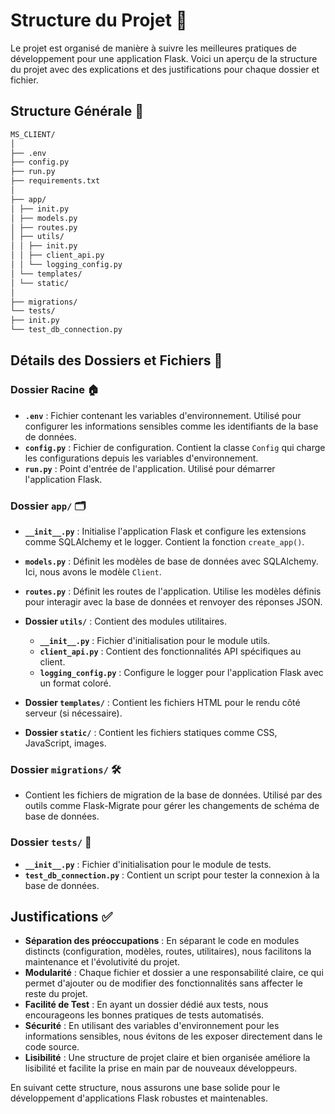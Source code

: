 # Structure du Projet 📂

Le projet est organisé de manière à suivre les meilleures pratiques de développement pour une application Flask. Voici un aperçu de la structure du projet avec des explications et des justifications pour chaque dossier et fichier.

## Structure Générale 🌳

```bash
MS_CLIENT/
│
├── .env
├── config.py
├── run.py
├── requirements.txt
│
├── app/
│ ├── init.py
│ ├── models.py
│ ├── routes.py
│ ├── utils/
│ │ ├── init.py
│ │ ├── client_api.py
│ │ └── logging_config.py
│ └── templates/
│ └── static/
│
├── migrations/
└── tests/
├── init.py
└── test_db_connection.py
```



## Détails des Dossiers et Fichiers 📄

### Dossier Racine 🏠

- **`.env`** : Fichier contenant les variables d'environnement. Utilisé pour configurer les informations sensibles comme les identifiants de la base de données.
- **`config.py`** : Fichier de configuration. Contient la classe `Config` qui charge les configurations depuis les variables d'environnement.
- **`run.py`** : Point d'entrée de l'application. Utilisé pour démarrer l'application Flask.

### Dossier `app/` 🗂️

- **`__init__.py`** : Initialise l'application Flask et configure les extensions comme SQLAlchemy et le logger. Contient la fonction `create_app()`.

- **`models.py`** : Définit les modèles de base de données avec SQLAlchemy. Ici, nous avons le modèle `Client`.

- **`routes.py`** : Définit les routes de l'application. Utilise les modèles définis pour interagir avec la base de données et renvoyer des réponses JSON.

- **Dossier `utils/`** : Contient des modules utilitaires.
  - **`__init__.py`** : Fichier d'initialisation pour le module utils.
  - **`client_api.py`** : Contient des fonctionnalités API spécifiques au client.
  - **`logging_config.py`** : Configure le logger pour l'application Flask avec un format coloré.

- **Dossier `templates/`** : Contient les fichiers HTML pour le rendu côté serveur (si nécessaire).

- **Dossier `static/`** : Contient les fichiers statiques comme CSS, JavaScript, images.

### Dossier `migrations/` 🛠️

- Contient les fichiers de migration de la base de données. Utilisé par des outils comme Flask-Migrate pour gérer les changements de schéma de base de données.

### Dossier `tests/` 🧪

- **`__init__.py`** : Fichier d'initialisation pour le module de tests.
- **`test_db_connection.py`** : Contient un script pour tester la connexion à la base de données.

## Justifications ✅

- **Séparation des préoccupations** : En séparant le code en modules distincts (configuration, modèles, routes, utilitaires), nous facilitons la maintenance et l'évolutivité du projet.
- **Modularité** : Chaque fichier et dossier a une responsabilité claire, ce qui permet d'ajouter ou de modifier des fonctionnalités sans affecter le reste du projet.
- **Facilité de Test** : En ayant un dossier dédié aux tests, nous encourageons les bonnes pratiques de tests automatisés.
- **Sécurité** : En utilisant des variables d'environnement pour les informations sensibles, nous évitons de les exposer directement dans le code source.
- **Lisibilité** : Une structure de projet claire et bien organisée améliore la lisibilité et facilite la prise en main par de nouveaux développeurs.

En suivant cette structure, nous assurons une base solide pour le développement d'applications Flask robustes et maintenables.
